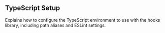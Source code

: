 ## TypeScript Setup
Explains how to configure the TypeScript environment to use with the hooks library, including path aliases and ESLint settings.